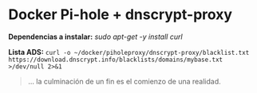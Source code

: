 # Docker Pi-hole + dnscrypt-proxy

**Dependencias a instalar:** *sudo apt-get -y install curl*

**Lista ADS:** ``curl -o ~/docker/piholeproxy/dnscrypt-proxy/blacklist.txt https://download.dnscrypt.info/blacklists/domains/mybase.txt >/dev/null 2>&1``

> ... la culminación de un fin es el comienzo de una realidad.

